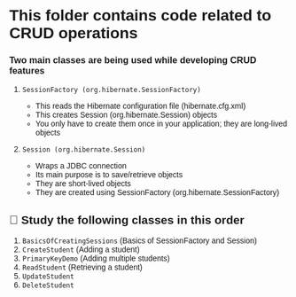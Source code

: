 # This folder contains code related to CRUD operations



<style>
  @import url('https://fonts.googleapis.com/css2?family=Poppins:wght@500&display=swap');
  
  body {
  	font-family: 'Poppins', sans-serif;
  }
  
</style>

<body>


### Two main classes are being used while developing CRUD features

1. `SessionFactory (org.hibernate.SessionFactory)`
	- This reads the Hibernate configuration file (hibernate.cfg.xml)
	- This creates Session (org.hibernate.Session) objects
	- You only have to create them once in your application; they are long-lived objects

2. `Session (org.hibernate.Session)`
	- Wraps a JDBC connection
	- Its main purpose is to save/retrieve objects
	- They are short-lived objects
	- They are created using SessionFactory (org.hibernate.SessionFactory)
	
	
	
## 📌 Study the following classes in this order

1. `BasicsOfCreatingSessions` (Basics of SessionFactory and Session)
2. `CreateStudent` (Adding a student)
3. `PrimaryKeyDemo` (Adding multiple students)
4. `ReadStudent` (Retrieving a student)
5. `UpdateStudent`
6. `DeleteStudent`



</body>
